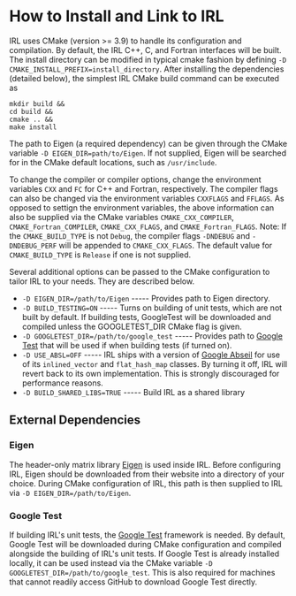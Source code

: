 # How to Install and Link to IRL

IRL uses CMake (version >= 3.9) to handle its configuration and compilation. By default, the IRL C++, C, and Fortran interfaces will be built. The install directory can be modified in typical cmake fashion by defining `-D CMAKE_INSTALL_PREFIX=install_directory`.
After installing the dependencies (detailed below), the simplest IRL CMake build command can be executed as
```
mkdir build &&
cd build &&
cmake .. &&
make install
```
The path to Eigen (a required dependency) can be given through the CMake variable `-D EIGEN_DIR=path/to/Eigen`.  If not supplied, Eigen will be searched for in the CMake default locations, such as `/usr/include`.

To change the compiler or compiler options, change the environment variables `CXX` and `FC` for C++ and Fortran, respectively. The compiler flags can also be changed via the environment variables `CXXFLAGS` and `FFLAGS`. As opposed to settign the environment variables, the above information can also be supplied via the CMake variables `CMAKE_CXX_COMPILER`, `CMAKE_Fortran_COMPILER`, `CMAKE_CXX_FLAGS`, and `CMAKE_Fortran_FLAGS`. Note: If the `CMAKE_BUILD_TYPE` is not `Debug`, the compiler flags `-DNDEBUG` and `-DNDEBUG_PERF` will be appended to `CMAKE_CXX_FLAGS`. The default value for `CMAKE_BUILD_TYPE` is `Release` if one is not supplied.

Several additional options can be passed to the CMake configuration to tailor IRL to your needs. They are described below.

* `-D EIGEN_DIR=/path/to/Eigen` ----- Provides path to Eigen directory.
* `-D BUILD_TESTING=ON` ----- Turns on building of unit tests, which are not built by default.  If building tests, GoogleTest will be downloaded and compiled unless the GOOGLETEST_DIR CMake flag is given. 
* `-D GOOGLETEST_DIR=/path/to/google_test` ----- Provides path to [Google Test](https://github.com/google/googletest) that will be used if when building tests (if turned on).
* `-D USE_ABSL=OFF` ----- IRL ships with a version of [Google Abseil](https://github.com/abseil/abseil-cpp) for use of its `inlined_vector` and `flat_hash_map` classes. By turning it off, IRL will revert back to its own implementation. This is strongly discouraged for performance reasons.
* `-D BUILD_SHARED_LIBS=TRUE` ----- Build IRL as a shared library


## External Dependencies

### Eigen

The header-only matrix library [Eigen](http://eigen.tuxfamily.org/index.php?title=Main_Page) is used inside IRL. Before configuring IRL, Eigen should be downloaded from their website into a directory of your choice. During CMake configuration of IRL, this path is then supplied to IRL via `-D EIGEN_DIR=/path/to/Eigen`.

### Google Test

If building IRL's unit tests, the [Google Test](https://github.com/google/googletest) framework is needed. By default, Google Test will be downloaded during CMake configuration and compiled alongside the building of IRL's unit tests. If Google Test is already installed locally, it can be used instead via the CMake variable `-D GOOGLETEST_DIR=/path/to/google_test`. This is also required for machines that cannot readily access GitHub to download Google Test directly.
